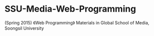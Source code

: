 # SSU-Media-Web-Programming
(Spring 2015) 《Web Programming》 Materials in Global School of Media, Soongsil University
